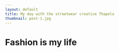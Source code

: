 ```yaml
---
layout: default
title: My day with the streetwear creative Thapelo
thumbnail: post-1.jpg
---
```


# Fashion is my life
